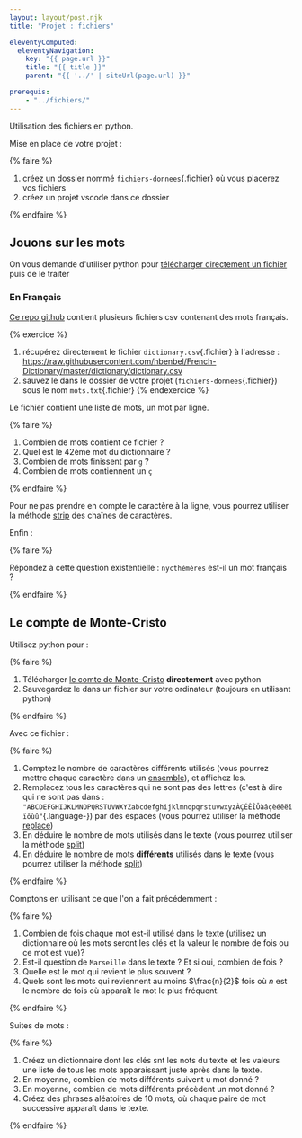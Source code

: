 ```yaml
---
layout: layout/post.njk 
title: "Projet : fichiers"

eleventyComputed:
  eleventyNavigation:
    key: "{{ page.url }}"
    title: "{{ title }}"
    parent: "{{ '../' | siteUrl(page.url) }}"

prerequis:
    - "../fichiers/"
---
```


<!-- début résumé -->

Utilisation des fichiers en python.

<!-- end résumé -->

Mise en place de votre projet :

{% faire %}

1. créez un dossier nommé `fichiers-donnees`{.fichier} où vous placerez vos fichiers
2. créez un projet vscode dans ce dossier

{% endfaire %}

## Jouons sur les mots

On vous demande d'utiliser python pour [télécharger directement un fichier](../fichiers/#fichiers-distants) puis de le traiter

### En Français

[Ce repo github](https://github.com/hbenbel/French-Dictionary/tree/master/dictionary) contient plusieurs fichiers csv contenant des mots français.

{% exercice %}

1. récupérez directement le fichier `dictionary.csv`{.fichier} à l'adresse : <https://raw.githubusercontent.com/hbenbel/French-Dictionary/master/dictionary/dictionary.csv>
2. sauvez le dans le dossier de votre projet (`fichiers-donnees`{.fichier}) sous le nom `mots.txt`{.fichier}
{% endexercice %}

Le fichier contient une liste de mots, un mot par ligne.

{% faire %}

1. Combien de mots contient ce fichier ?
2. Quel est le 42ème mot du dictionnaire ?
3. Combien de mots finissent par `g` ?
4. Combien de mots contiennent un `ç`

{% endfaire %}

Pour ne pas prendre en compte le caractère à la ligne, vous pourrez utiliser la méthode [strip](https://docs.python.org/fr/3/library/stdtypes.html#str.strip) des chaînes de caractères.

Enfin :

{% faire %}

Répondez à cette question existentielle : `nycthémères` est-il un mot français ?

{% endfaire %}

## Le compte de Monte-Cristo

Utilisez python pour :

{% faire %}

1. Télécharger [le comte de Monte-Cristo](http://www.gutenberg.org/cache/epub/17989/pg17989.txt) **directement** avec python
2. Sauvegardez le dans un fichier sur votre ordinateur (toujours en utilisant python)

{% endfaire %}

Avec ce fichier :

{% faire %}

1. Comptez le nombre de caractères différents utilisés (vous pourrez mettre chaque caractère dans un [ensemble](https://docs.python.org/fr/3/tutorial/datastructures.html#sets)), et affichez les.
2. Remplacez tous les caractères qui ne sont pas des lettres (c'est à dire qui ne sont pas dans : `"ABCDEFGHIJKLMNOPQRSTUVWXYZabcdefghijklmnopqrstuvwxyzÀÇÉÊÎÔàâçèéêëîïôùû"`{.language-}) par des espaces (vous pourrez utiliser la méthode [replace](https://docs.python.org/fr/3/library/stdtypes.html#str.replace))
3. En déduire le nombre de mots utilisés dans le texte (vous pourrez utiliser la méthode [split](https://docs.python.org/fr/3/library/stdtypes.html#str.split))
4. En déduire le nombre de mots **différents** utilisés dans le texte (vous pourrez utiliser la méthode [split](https://docs.python.org/fr/3/library/stdtypes.html#str.split))

{% endfaire %}

Comptons en utilisant ce que l'on a fait précédemment :

{% faire %}

1. Combien de fois chaque mot est-il utilisé dans le texte (utilisez un dictionnaire où les mots seront les clés et la valeur le nombre de fois ou ce mot est vue)?
2. Est-il question de `Marseille` dans le texte ? Et si oui, combien de fois ?
3. Quelle est le mot qui revient le plus souvent ?
4. Quels sont les mots qui reviennent au moins $\frac{n}{2}$ fois où $n$ est le nombre de fois où apparaît le mot le plus fréquent.

{% endfaire %}

Suites de mots :

{% faire %}

1. Créez un dictionnaire dont les clés snt les nots du texte et les valeurs une liste de tous les mots apparaissant juste après dans le texte.
2. En moyenne, combien de mots différents suivent u mot donné ?
3. En moyenne, combien de mots différents précèdent un mot donné ?
4. Créez des phrases aléatoires de 10 mots, où chaque paire de mot successive apparaît dans le texte.

{% endfaire %}
